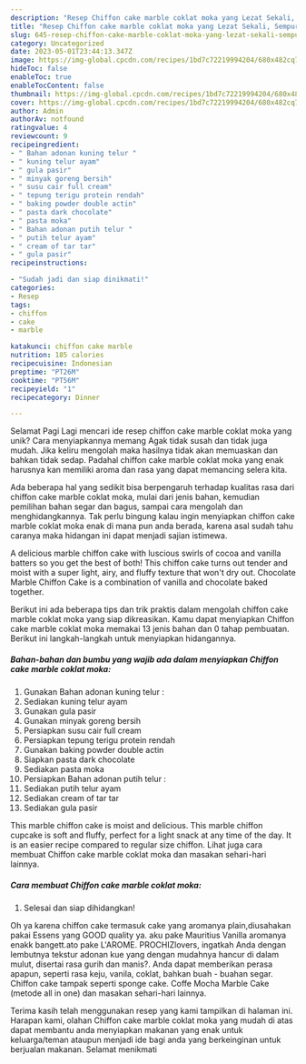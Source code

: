 ```yaml
---
description: "Resep Chiffon cake marble coklat moka yang Lezat Sekali, Sempurna"
title: "Resep Chiffon cake marble coklat moka yang Lezat Sekali, Sempurna"
slug: 645-resep-chiffon-cake-marble-coklat-moka-yang-lezat-sekali-sempurna
category: Uncategorized
date: 2023-05-01T23:44:13.347Z
image: https://img-global.cpcdn.com/recipes/1bd7c72219994204/680x482cq70/chiffon-cake-marble-coklat-moka-foto-resep-utama.jpg
hideToc: false
enableToc: true
enableTocContent: false
thumbnail: https://img-global.cpcdn.com/recipes/1bd7c72219994204/680x482cq70/chiffon-cake-marble-coklat-moka-foto-resep-utama.jpg
cover: https://img-global.cpcdn.com/recipes/1bd7c72219994204/680x482cq70/chiffon-cake-marble-coklat-moka-foto-resep-utama.jpg
author: Admin
authorAv: notfound
ratingvalue: 4
reviewcount: 9
recipeingredient:
- " Bahan adonan kuning telur "
- " kuning telur ayam"
- " gula pasir"
- " minyak goreng bersih"
- " susu cair full cream"
- " tepung terigu protein rendah"
- " baking powder double actin"
- " pasta dark chocolate"
- " pasta moka"
- " Bahan adonan putih telur "
- " putih telur ayam"
- " cream of tar tar"
- " gula pasir"
recipeinstructions:

- "Sudah jadi dan siap dinikmati!"
categories:
- Resep
tags:
- chiffon
- cake
- marble

katakunci: chiffon cake marble 
nutrition: 185 calories
recipecuisine: Indonesian
preptime: "PT26M"
cooktime: "PT56M"
recipeyield: "1"
recipecategory: Dinner

---
```



Selamat Pagi Lagi mencari ide resep chiffon cake marble coklat moka yang unik? Cara menyiapkannya memang Agak tidak susah dan tidak juga mudah. Jika keliru mengolah maka hasilnya tidak akan memuaskan dan bahkan tidak sedap. Padahal chiffon cake marble coklat moka yang enak harusnya kan memiliki aroma dan rasa yang dapat memancing selera kita.


Ada beberapa hal yang sedikit bisa berpengaruh terhadap kualitas rasa dari chiffon cake marble coklat moka, mulai dari jenis bahan, kemudian pemilihan bahan segar dan bagus, sampai cara mengolah dan menghidangkannya. Tak perlu bingung kalau ingin menyiapkan chiffon cake marble coklat moka enak di mana pun anda berada, karena asal sudah tahu caranya maka hidangan ini dapat menjadi sajian istimewa.

A delicious marble chiffon cake with luscious swirls of cocoa and vanilla batters so you get the best of both! This chiffon cake turns out tender and moist with a super light, airy, and fluffy texture that won&#39;t dry out. Chocolate Marble Chiffon Cake is a combination of vanilla and chocolate baked together.


Berikut ini ada beberapa tips dan trik praktis dalam mengolah chiffon cake marble coklat moka yang siap dikreasikan. Kamu dapat menyiapkan Chiffon cake marble coklat moka memakai 13 jenis bahan dan 0 tahap pembuatan. Berikut ini langkah-langkah untuk menyiapkan hidangannya.

<!--inarticleads1-->

##### Bahan-bahan dan bumbu yang wajib ada dalam menyiapkan Chiffon cake marble coklat moka:

1. Gunakan  Bahan adonan kuning telur :
1. Sediakan  kuning telur ayam
1. Gunakan  gula pasir
1. Gunakan  minyak goreng bersih
1. Persiapkan  susu cair full cream
1. Persiapkan  tepung terigu protein rendah
1. Gunakan  baking powder double actin
1. Siapkan  pasta dark chocolate
1. Sediakan  pasta moka
1. Persiapkan  Bahan adonan putih telur :
1. Sediakan  putih telur ayam
1. Sediakan  cream of tar tar
1. Sediakan  gula pasir


This marble chiffon cake is moist and delicious. This marble chiffon cupcake is soft and fluffy, perfect for a light snack at any time of the day. It is an easier recipe compared to regular size chiffon. Lihat juga cara membuat Chiffon cake marble coklat moka dan masakan sehari-hari lainnya. 

<!--inarticleads2-->

##### Cara membuat Chiffon cake marble coklat moka:


1. Selesai dan siap dihidangkan!

Oh ya karena chiffon cake termasuk cake yang aromanya plain,diusahakan pakai Essens yang GOOD quality ya. aku pake Mauritius Vanilla aromanya enakk bangett.ato pake L&#39;AROME. PROCHIZlovers, ingatkah Anda dengan lembutnya tekstur adonan kue yang dengan mudahnya hancur di dalam mulut, disertai rasa gurih dan manis?. Anda dapat memberikan perasa apapun, seperti rasa keju, vanila, coklat, bahkan buah - buahan segar. Chiffon cake tampak seperti sponge cake. Coffe Mocha Marble Cake (metode all in one) dan masakan sehari-hari lainnya. 

Terima kasih telah menggunakan resep yang kami tampilkan di halaman ini. Harapan kami, olahan Chiffon cake marble coklat moka yang mudah di atas dapat membantu anda menyiapkan makanan yang enak untuk keluarga/teman ataupun menjadi ide bagi anda yang berkeinginan untuk berjualan makanan. Selamat menikmati
